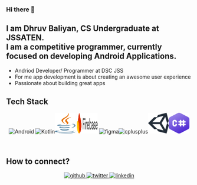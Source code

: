 ### Hi there 👋

## I am Dhruv Baliyan, CS Undergraduate at JSSATEN. <br> I am a competitive programmer, currently focused on developing Android Applications.<br>

- Andriod Developer/ Programmer at DSC JSS
- For me app development is about creating an awesome user experience
- Passionate about building great apps

## Tech Stack

<p align="center"><img src="https://raw.githubusercontent.com/gilbarbara/logos/master/logos/android-icon.svg" alt="Android" width="56" height="56"/>  <img src="https://raw.githubusercontent.com/gilbarbara/logos/master/logos/kotlin.svg" alt="Kotlin" width="52" height="52"/><img src="https://raw.githubusercontent.com/gilbarbara/logos/master/logos/java.svg" alt="java" width="56" height="56"/> <img src="https://raw.githubusercontent.com/gilbarbara/logos/master/logos/firebase.svg" alt="Firebase" width="56" height="56"/> <img src="https://raw.githubusercontent.com/gilbarbara/logos/master/logos/figma.svg" alt="figma" width="56" height="56"/><img src="https://raw.githubusercontent.com/gilbarbara/logos/master/logos/c-plusplus.svg" alt="cplusplus" width="56" height="56"/><img src="https://raw.githubusercontent.com/gilbarbara/logos/master/logos/unity.svg" alt="unity" width="56" height="56"/><img src="https://raw.githubusercontent.com/gilbarbara/logos/master/logos/c-sharp.svg" alt="csharp" width="56" height="56"/></p>
<br>

## How to connect?
<div align="center">
<a href="https://github.com/dhruv-1001" target="_blank">
<img src=https://img.shields.io/badge/github-%2324292e.svg?&style=for-the-badge&logo=github&logoColor=white alt=github style="margin-bottom: 5px;" />
</a>
<a href="https://twitter.com/baliyan_dhruv" target="_blank">
<img src=https://img.shields.io/badge/twitter-%2300acee.svg?&style=for-the-badge&logo=twitter&logoColor=white alt=twitter style="margin-bottom: 5px;" />
</a>
<a href="https://www.linkedin.com/in/dhruvbaliyan1001/" target="_blank">
<img src=https://img.shields.io/badge/linkedin-%231E77B5.svg?&style=for-the-badge&logo=linkedin&logoColor=white alt=linkedin style="margin-bottom: 5px;" />
</a>
</div> 
